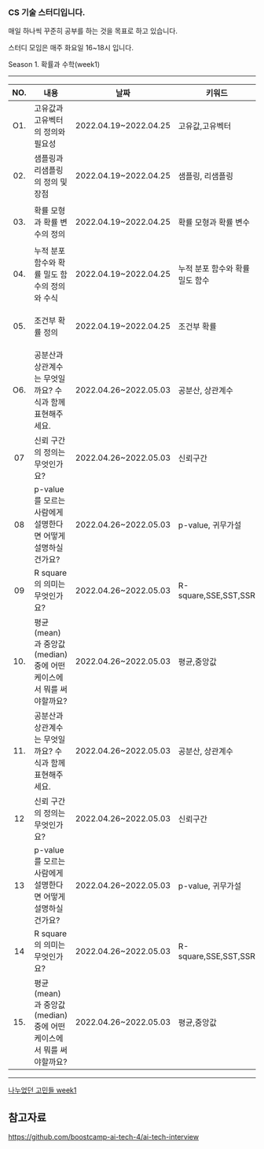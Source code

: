 ### CS 기술 스터디입니다.

매일 하나씩 꾸준히 공부를 하는 것을 목표로 하고 있습니다.

스터디 모임은 매주 화요일 16~18시 입니다.


Season 1. 확률과 수학(week1)

---
|  NO.  |     내용    |      날짜     |      키워드      |     비고     |
|:-----:| --------------------------------------- |:---------------:|--------------------------|--------------------------|
| O1.  |고유값과 고유벡터의 정의와 필요성     | 2022.04.19~2022.04.25  | 고유값,고유벡터  | https://github.com/boostcamp-ai-tech-4/ai-tech-interview/blob/main/answers/1-statistics-math.md#1 |
| 02. |샘플링과 리샘플링의 정의 및 장점   | 2022.04.19~2022.04.25  | 샘플링, 리샘플링  | https://github.com/boostcamp-ai-tech-4/ai-tech-interview/blob/main/answers/1-statistics-math.md#2|
| 03. |확률 모형과 확률 변수의 정의 | 2022.04.19~2022.04.25  | 확률 모형과 확률 변수    | https://github.com/boostcamp-ai-tech-4/ai-tech-interview/blob/main/answers/1-statistics-math.md#3|
| 04. |누적 분포 함수와 확률 밀도 함수의 정의와 수식   | 2022.04.19~2022.04.25  | 누적 분포 함수와 확률 밀도 함수 | https://github.com/boostcamp-ai-tech-4/ai-tech-interview/blob/main/answers/1-statistics-math.md#4 |
| 05. |조건부 확률 정의| 2022.04.19~2022.04.25 | 조건부 확률 | https://github.com/boostcamp-ai-tech-4/ai-tech-interview/blob/main/answers/1-statistics-math.md#5|
| O6. |공분산과 상관계수는 무엇일까요? 수식과 함께 표현해주세요. | 2022.04.26~2022.05.03  | 공분산, 상관계수  | https://github.com/boostcamp-ai-tech-4/ai-tech-interview/blob/main/answers/1-statistics-math.md#6|
| 07 |신뢰 구간의 정의는 무엇인가요?   | 2022.04.26~2022.05.03  | 신뢰구간  | https://github.com/boostcamp-ai-tech-4/ai-tech-interview/blob/main/answers/1-statistics-math.md#7
| 08 |p-value를 모르는 사람에게 설명한다면 어떻게 설명하실 건가요?| 2022.04.26~2022.05.03  |p-value, 귀무가설    | https://github.com/boostcamp-ai-tech-4/ai-tech-interview/blob/main/answers/1-statistics-math.md#8
| 09 |R square의 의미는 무엇인가요?   | 2022.04.26~2022.05.03  | R-square,SSE,SST,SSR | https://github.com/boostcamp-ai-tech-4/ai-tech-interview/blob/main/answers/1-statistics-math.md#9|
| 10. |평균(mean)과 중앙값(median)중에 어떤 케이스에서 뭐를 써야할까요?| 2022.04.26~2022.05.03 | 평균,중앙값| https://github.com/boostcamp-ai-tech-4/ai-tech-interview/blob/main/answers/1-statistics-math.md#10
| 11. |공분산과 상관계수는 무엇일까요? 수식과 함께 표현해주세요. | 2022.04.26~2022.05.03  | 공분산, 상관계수  | https://github.com/boostcamp-ai-tech-4/ai-tech-interview/blob/main/answers/1-statistics-math.md#11|
| 12 |신뢰 구간의 정의는 무엇인가요?   | 2022.04.26~2022.05.03  | 신뢰구간  | https://github.com/boostcamp-ai-tech-4/ai-tech-interview/blob/main/answers/1-statistics-math.md#12|
| 13 |p-value를 모르는 사람에게 설명한다면 어떻게 설명하실 건가요?| 2022.04.26~2022.05.03  |p-value, 귀무가설    | https://github.com/boostcamp-ai-tech-4/ai-tech-interview/blob/main/answers/1-statistics-math.md#13|
| 14 |R square의 의미는 무엇인가요?   | 2022.04.26~2022.05.03  | R-square,SSE,SST,SSR | https://github.com/boostcamp-ai-tech-4/ai-tech-interview/blob/main/answers/1-statistics-math.md#14|
| 15. |평균(mean)과 중앙값(median)중에 어떤 케이스에서 뭐를 써야할까요?| 2022.04.26~2022.05.03 | 평균,중앙값| https://github.com/boostcamp-ai-tech-4/ai-tech-interview/blob/main/answers/1-statistics-math.md#15|

---

[나누었던 고민들 week1](https://github.com/offgroup1/CS/tree/main/Statistics_Math/week1)

## 참고자료

https://github.com/boostcamp-ai-tech-4/ai-tech-interview


